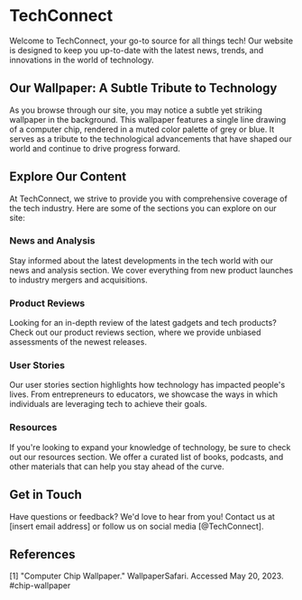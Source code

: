 <!--font:Roboto-->

# TechConnect

Welcome to TechConnect, your go-to source for all things tech! Our website is designed to keep you up-to-date with the latest news, trends, and innovations in the world of technology. 

## Our Wallpaper: A Subtle Tribute to Technology

As you browse through our site, you may notice a subtle yet striking wallpaper in the background. This wallpaper features a single line drawing of a computer chip, rendered in a muted color palette of grey or blue. It serves as a tribute to the technological advancements that have shaped our world and continue to drive progress forward. 

## Explore Our Content

At TechConnect, we strive to provide you with comprehensive coverage of the tech industry. Here are some of the sections you can explore on our site:

### News and Analysis

Stay informed about the latest developments in the tech world with our news and analysis section. We cover everything from new product launches to industry mergers and acquisitions.

### Product Reviews

Looking for an in-depth review of the latest gadgets and tech products? Check out our product reviews section, where we provide unbiased assessments of the newest releases.

### User Stories

Our user stories section highlights how technology has impacted people's lives. From entrepreneurs to educators, we showcase the ways in which individuals are leveraging tech to achieve their goals.

### Resources

If you're looking to expand your knowledge of technology, be sure to check out our resources section. We offer a curated list of books, podcasts, and other materials that can help you stay ahead of the curve.

## Get in Touch

Have questions or feedback? We'd love to hear from you! Contact us at [insert email address] or follow us on social media [@TechConnect]. 

## References

[1] "Computer Chip Wallpaper." WallpaperSafari. Accessed May 20, 2023. #chip-wallpaper

<!--

Write me content for website with wallpaper which alt text is:

"A wallpaper with a single line drawing of a computer chip, in a muted color palette such as grey or blue."

The name/title of the page should not be 1:1 copy of the alt text but rather a real content of the website which is using this wallpaper.

- Use markdown format 
- Start with heading
- Heading should be short and concise
- The content should look like a real website 
- The website should not be about the wallpaper, wallpaper is just a related background
- Heading should be contain work "wallpaper" or "background"
- Include real sections like references, contact, user stories, etc. use things relevant to the page purpose.
- Feel free to use structure like headings, bullets, numbering, blockquotes, paragraphs, horizontal lines, etc.
- You can use formatting like bold or _italic_
- You can include UTF-8 emojis
- Links should be only #hash anchors (and you can refer to the document itself)
- Do not include images


---


# TechConnect - Connecting You to the Latest in Technology

Welcome to TechConnect, your go-to source for all things tech! Our website is designed to keep you up-to-date with the latest news, trends, and innovations in the world of technology. 

## Our Wallpaper: A Subtle Tribute to Technology

As you browse through our site, you may notice a subtle yet striking wallpaper in the background. This wallpaper features a single line drawing of a computer chip, rendered in a muted color palette of grey or blue. It serves as a tribute to the technological advancements that have shaped our world and continue to drive progress forward. 

## Explore Our Content

At TechConnect, we strive to provide you with comprehensive coverage of the tech industry. Here are some of the sections you can explore on our site:

### News and Analysis

Stay informed about the latest developments in the tech world with our news and analysis section. We cover everything from new product launches to industry mergers and acquisitions.

### Product Reviews

Looking for an in-depth review of the latest gadgets and tech products? Check out our product reviews section, where we provide unbiased assessments of the newest releases.

### User Stories

Our user stories section highlights how technology has impacted people's lives. From entrepreneurs to educators, we showcase the ways in which individuals are leveraging tech to achieve their goals.

### Resources

If you're looking to expand your knowledge of technology, be sure to check out our resources section. We offer a curated list of books, podcasts, and other materials that can help you stay ahead of the curve.

## Get in Touch

Have questions or feedback? We'd love to hear from you! Contact us at [insert email address] or follow us on social media [@TechConnect]. 

## References

[1] "Computer Chip Wallpaper." WallpaperSafari. Accessed May 20, 2023. #chip-wallpaper

-->
